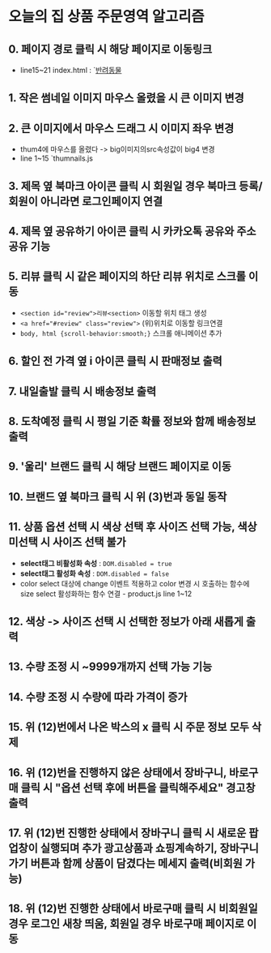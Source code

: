 # 오늘의 집 상품 주문영역 알고리즘
## 0. 페이지 경로 클릭 시 해당 페이지로 이동링크
* line15~21 index.html : `<a href="#">반려동물</a>
## 1. 작은 썸네일 이미지 마우스 올렸을 시 큰 이미지 변경
## 2. 큰 이미지에서 마우스 드래그 시 이미지 좌우 변경
* thum4에 마우스를 올렸다 -> big이미지의src속성값이 big4 변경
* line 1~15 `thumnails.js
## 3. 제목 옆 북마크 아이콘 클릭 시 회원일 경우 북마크 등록/ 회원이 아니라면 로그인페이지 연결
## 4. 제목 옆 공유하기 아이콘 클릭 시 카카오톡 공유와 주소공유 기능
## 5. 리뷰 클릭 시 같은 페이지의 하단 리뷰 위치로 스크롤 이동
* `<section id="review">리뷰<section>` 이동할 위치 태그 생성
* `<a href="#review" class="review">` (위)위치로 이동할 링크연결
* `body, html {scroll-behavior:smooth;}` 스크롤 애니메이션 추가
## 6. 할인 전 가격 옆 i 아이콘 클릭 시 판매정보 출력
## 7. 내일출발 클릭 시 배송정보 출력
## 8. 도착예정 클릭 시 평일 기준 확률 정보와 함께 배송정보 출력
## 9. '울리' 브랜드 클릭 시 해당 브랜드 페이지로 이동
## 10. 브랜드 옆 북마크 클릭 시 위 (3)번과 동일 동작
## 11. 상품 옵션 선택 시 색상 선택 후 사이즈 선택 가능, 색상 미선택 시 사이즈 선택 불가
* **select태그 비활성화 속성** : `DOM.disabled = true`
* **select태그 활성화 속성** : `DOM.disabled = false`
* color select 대상에 change 이벤트 적용하고 color 변경 시 호출하는 함수에 size select 활성화하는 함수 연결 - product.js line 1~12
## 12. 색상 -> 사이즈 선택 시 선택한 정보가 아래 새롭게 출력
## 13. 수량 조정 시 ~9999개까지 선택 가능 기능
## 14. 수량 조정 시 수량에 따라 가격이 증가
## 15. 위 (12)번에서 나온 박스의 x 클릭 시 주문 정보 모두 삭제
## 16. 위 (12)번을 진행하지 않은 상태에서 장바구니, 바로구매 클릭 시 "옵션 선택 후에 버튼을 클릭해주세요" 경고창 출력
## 17. 위 (12)번 진행한 상태에서 장바구니 클릭 시 새로운 팝업창이 실행되며 추가 광고상품과 쇼핑계속하기, 장바구니 가기 버튼과 함께 상품이 담겼다는 메세지 출력(비회원 가능) 
## 18. 위 (12)번 진행한 상태에서 바로구매 클릭 시 비회원일 경우 로그인 새창 띄움, 회원일 경우 바로구매 페이지로 이동